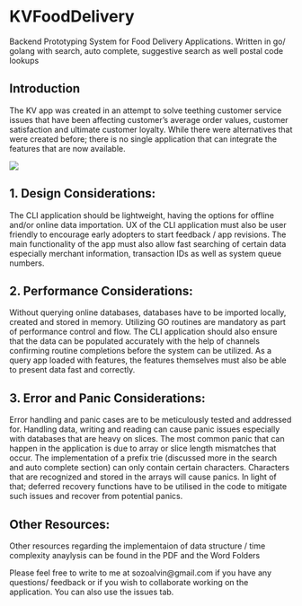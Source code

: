 # KVFoodDelivery
Backend Prototyping System for Food Delivery Applications. Written in go/ golang with search, auto complete, suggestive search as well postal code lookups

<h2>Introduction</h2>

<p>The KV app was created in an attempt to solve teething customer service issues that have been affecting customer’s average order values, customer satisfaction and ultimate customer loyalty.
While there were alternatives that were created before; there is no single application that can integrate the features that are now available.</p>

<img src = "https://ibb.co/rMSTLWf">

<h2>1. Design Considerations:</h2>

<p>The CLI application should be lightweight, having the options for offline and/or online data importation. UX of the CLI application must also be user friendly to encourage early adopters to start feedback / app revisions. The main functionality of the app must also allow fast searching of certain data especially merchant information, transaction IDs as well as system queue numbers.</p>

<h2>2. Performance Considerations:</h2>

<p>Without querying online databases, databases have to be imported locally, created and stored in memory. Utilizing GO routines are mandatory as part of performance control and flow. The CLI application should also ensure that the data can be populated accurately with the help of channels confirming routine completions before the system can be utilized.
As a query app loaded with features, the features themselves must also be able to present data fast and correctly.</p>

<h2>3. Error and Panic Considerations:</h2>

<p>Error handling and panic cases are to be meticulously tested and addressed for.
Handling data, writing and reading can cause panic issues especially with databases that are heavy on slices. The most common panic that can happen in the application is due to array or slice length mismatches that occur. The implementation of a prefix trie (discussed more in the search and auto complete section) can only contain certain characters.
Characters that are recognized and stored in the arrays will cause panics. In light of that; deferred recovery functions have to be utilised in the code to mitigate such issues and recover from potential panics.</p>

<h2>Other Resources:</h2>
<p>Other resources regarding the implementaion of data structure / time complexity anaylysis can be found in the PDF and the Word Folders</p>

<p>Please feel free to write to me at sozoalvin@gmail.com if you have any questions/ feedback or if you wish to collaborate working on the application. You can also use the issues tab.</p>